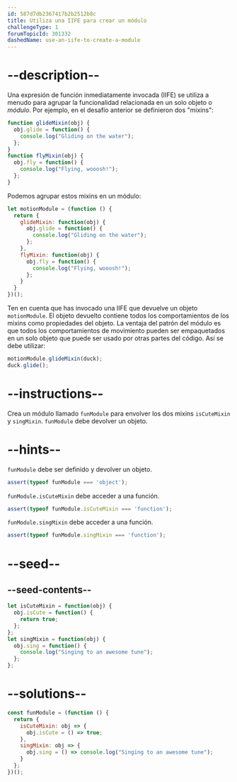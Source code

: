 ```yaml
---
id: 587d7db2367417b2b2512b8c
title: Utiliza una IIFE para crear un módulo
challengeType: 1
forumTopicId: 301332
dashedName: use-an-iife-to-create-a-module
---
```


# --description--

Una expresión de función inmediatamente invocada (IIFE) se utiliza a menudo para agrupar la funcionalidad relacionada en un solo objeto o <dfn>módulo</dfn>. Por ejemplo, en el desafío anterior se definieron dos "mixins":

```js
function glideMixin(obj) {
  obj.glide = function() {
    console.log("Gliding on the water");
  };
}
function flyMixin(obj) {
  obj.fly = function() {
    console.log("Flying, wooosh!");
  };
}
```

Podemos agrupar estos mixins en un módulo:

```js
let motionModule = (function () {
  return {
    glideMixin: function(obj) {
      obj.glide = function() {
        console.log("Gliding on the water");
      };
    },
    flyMixin: function(obj) {
      obj.fly = function() {
        console.log("Flying, wooosh!");
      };
    }
  }
})();
```

Ten en cuenta que has invocado una IIFE que devuelve un objeto `motionModule`. El objeto devuelto contiene todos los comportamientos de los mixins como propiedades del objeto. La ventaja del patrón del módulo es que todos los comportamientos de movimiento pueden ser empaquetados en un solo objeto que puede ser usado por otras partes del código. Así se debe utilizar:

```js
motionModule.glideMixin(duck);
duck.glide();
```

# --instructions--

Crea un módulo llamado `funModule` para envolver los dos mixins `isCuteMixin` y `singMixin`. `funModule` debe devolver un objeto.

# --hints--

`funModule` debe ser definido y devolver un objeto.

```js
assert(typeof funModule === 'object');
```

`funModule.isCuteMixin` debe acceder a una función.

```js
assert(typeof funModule.isCuteMixin === 'function');
```

`funModule.singMixin` debe acceder a una función.

```js
assert(typeof funModule.singMixin === 'function');
```

# --seed--

## --seed-contents--

```js
let isCuteMixin = function(obj) {
  obj.isCute = function() {
    return true;
  };
};
let singMixin = function(obj) {
  obj.sing = function() {
    console.log("Singing to an awesome tune");
  };
};
```

# --solutions--

```js
const funModule = (function () {
  return {
    isCuteMixin: obj => {
      obj.isCute = () => true;
    },
    singMixin: obj => {
      obj.sing = () => console.log("Singing to an awesome tune");
    }
  };
})();
```
